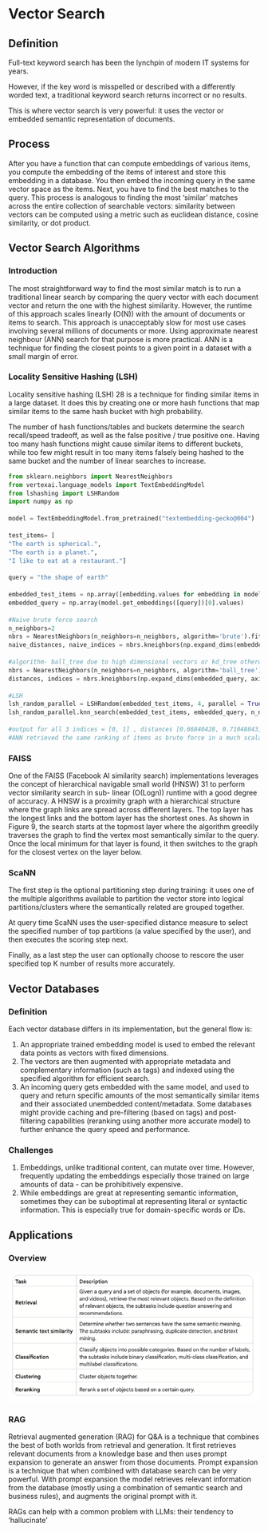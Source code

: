 # Vector Search
## Definition
Full-text keyword search has been the lynchpin of modern IT systems for years.

However, if the
key word is misspelled or described with a differently worded text, a traditional keyword
search returns incorrect or no results.

This is where vector search is
very powerful: it uses the vector or embedded semantic representation of documents.

## Process
After you have a function that can compute embeddings of various items, you
compute the embedding of the items of interest and store this embedding in a database.
You then embed the incoming query in the same vector space as the items. Next, you have
to find the best matches to the query. This process is analogous to finding the most ‘similar’
matches across the entire collection of searchable vectors: similarity between vectors can be
computed using a metric such as euclidean distance, cosine similarity, or dot product.

## Vector Search Algorithms
### Introduction
The most straightforward way to find the most similar match is to run a traditional linear
search by comparing the query vector with each document vector and return the one with
the highest similarity. However, the runtime of this approach scales linearly (O(N)) with the
amount of documents or items to search. This approach is unacceptably slow for most use
cases involving several millions of documents or more. Using approximate nearest neighbour
(ANN) search for that purpose is more practical. ANN is a technique for finding the closest
points to a given point in a dataset with a small margin of error.

### Locality Sensitive Hashing (LSH)
Locality sensitive hashing (LSH) 28 is a technique for finding similar items in a large dataset.
It does this by creating one or more hash functions that map similar items to the same hash
bucket with high probability.

The number of hash functions/tables and buckets
determine the search recall/speed tradeoff, as well as the false positive / true positive one.
Having too many hash functions might cause similar items to different buckets, while too few
might result in too many items falsely being hashed to the same bucket and the number of
linear searches to increase.

```python
from sklearn.neighbors import NearestNeighbors
from vertexai.language_models import TextEmbeddingModel
from lshashing import LSHRandom
import numpy as np

model = TextEmbeddingModel.from_pretrained("textembedding-gecko@004")

test_items= [
"The earth is spherical.",
"The earth is a planet.",
"I like to eat at a restaurant."]

query = "the shape of earth"

embedded_test_items = np.array([embedding.values for embedding in model.get_embeddings(test_items)])
embedded_query = np.array(model.get_embeddings([query])[0].values)

#Naive brute force search
n_neighbors=2
nbrs = NearestNeighbors(n_neighbors=n_neighbors, algorithm='brute').fit(embedded_test_items)
naive_distances, naive_indices = nbrs.kneighbors(np.expand_dims(embedded_query, axis = 0))

#algorithm- ball_tree due to high dimensional vectors or kd_tree otherwise
nbrs = NearestNeighbors(n_neighbors=n_neighbors, algorithm='ball_tree').fit(embedded_test_items)
distances, indices = nbrs.kneighbors(np.expand_dims(embedded_query, axis = 0))

#LSH
lsh_random_parallel = LSHRandom(embedded_test_items, 4, parallel = True)
lsh_random_parallel.knn_search(embedded_test_items, embedded_query, n_neighbors, 3, parallel = True)

#output for all 3 indices = [0, 1] , distances [0.66840428, 0.71048843] for the first 2 neighbours
#ANN retrieved the same ranking of items as brute force in a much scalable manner
```

### FAISS
One of the FAISS (Facebook AI similarity search) implementations leverages the concept
of hierarchical navigable small world (HNSW) 31 to perform vector similarity search in sub-
linear (O(Logn)) runtime with a good degree of accuracy. A HNSW is a proximity graph with a
hierarchical structure where the graph links are spread across different layers. The top layer
has the longest links and the bottom layer has the shortest ones. As shown in Figure 9, the
search starts at the topmost layer where the algorithm greedily traverses the graph to find
the vertex most semantically similar to the query. Once the local minimum for that layer is
found, it then switches to the graph for the closest vertex on the layer below.

### ScaNN
The first step is the optional partitioning step during training: it uses one of the multiple
algorithms available to partition the vector store into logical partitions/clusters where
the semantically related are grouped together.

At query time ScaNN uses the user-specified distance measure to select the specified
number of top partitions (a value specified by the user), and then executes the scoring
step next.

Finally, as a last step the user can optionally choose to rescore the user specified top K
number of results more accurately.

## Vector Databases
### Definition
Each vector database differs in its implementation, but the general flow is:

1. An appropriate trained embedding model is used to embed the relevant data points as
vectors with fixed dimensions.
2. The vectors are then augmented with appropriate metadata and complementary
information (such as tags) and indexed using the specified algorithm for efficient search.
3. An incoming query gets embedded with the same model, and used to query and return
specific amounts of the most semantically similar items and their associated unembedded
content/metadata. Some databases might provide caching and pre-filtering (based on
tags) and post-filtering capabilities (reranking using another more accurate model) to
further enhance the query speed and performance.

### Challenges
1. Embeddings, unlike traditional content, can mutate over time. However, frequently updating the embeddings 
especially those trained on large amounts of data - can be prohibitively expensive.
2. While embeddings are great at representing semantic information, sometimes they
can be suboptimal at representing literal or syntactic information. This is especially true for
domain-specific words or IDs.

## Applications
### Overview

![Vector Database Applications](./images/vector_database_applications.png)

### RAG
Retrieval augmented generation (RAG) for Q&A is a technique that combines the best of both
worlds from retrieval and generation. It first retrieves relevant documents from a knowledge
base and then uses prompt expansion to generate an answer from those documents. Prompt
expansion is a technique that when combined with database search can be very powerful.
With prompt expansion the model retrieves relevant information from the database (mostly
using a combination of semantic search and business rules), and augments the original
prompt with it.

RAGs can help with a common problem with LLMs: their tendency to ‘hallucinate’